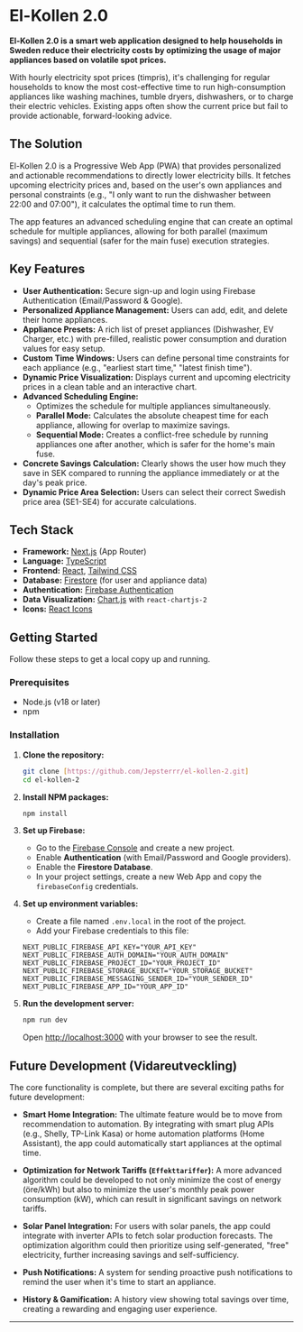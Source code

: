 # El-Kollen 2.0

**El-Kollen 2.0 is a smart web application designed to help households in Sweden reduce their electricity costs by optimizing the usage of major appliances based on volatile spot prices.**

With hourly electricity spot prices (timpris), it's challenging for regular households to know the most cost-effective time to run high-consumption appliances like washing machines, tumble dryers, dishwashers, or to charge their electric vehicles. Existing apps often show the current price but fail to provide actionable, forward-looking advice.

## The Solution

El-Kollen 2.0 is a Progressive Web App (PWA) that provides personalized and actionable recommendations to directly lower electricity bills. It fetches upcoming electricity prices and, based on the user's own appliances and personal constraints (e.g., "I only want to run the dishwasher between 22:00 and 07:00"), it calculates the optimal time to run them.

The app features an advanced scheduling engine that can create an optimal schedule for multiple appliances, allowing for both parallel (maximum savings) and sequential (safer for the main fuse) execution strategies.

## Key Features

* **User Authentication:** Secure sign-up and login using Firebase Authentication (Email/Password & Google).
* **Personalized Appliance Management:** Users can add, edit, and delete their home appliances.
* **Appliance Presets:** A rich list of preset appliances (Dishwasher, EV Charger, etc.) with pre-filled, realistic power consumption and duration values for easy setup.
* **Custom Time Windows:** Users can define personal time constraints for each appliance (e.g., "earliest start time," "latest finish time").
* **Dynamic Price Visualization:** Displays current and upcoming electricity prices in a clean table and an interactive chart.
* **Advanced Scheduling Engine:**
    * Optimizes the schedule for multiple appliances simultaneously.
    * **Parallel Mode:** Calculates the absolute cheapest time for each appliance, allowing for overlap to maximize savings.
    * **Sequential Mode:** Creates a conflict-free schedule by running appliances one after another, which is safer for the home's main fuse.
* **Concrete Savings Calculation:** Clearly shows the user how much they save in SEK compared to running the appliance immediately or at the day's peak price.
* **Dynamic Price Area Selection:** Users can select their correct Swedish price area (SE1-SE4) for accurate calculations.

## Tech Stack

* **Framework:** [Next.js](https://nextjs.org/) (App Router)
* **Language:** [TypeScript](https://www.typescriptlang.org/)
* **Frontend:** [React](https://reactjs.org/), [Tailwind CSS](https://tailwindcss.com/)
* **Database:** [Firestore](https://firebase.google.com/docs/firestore) (for user and appliance data)
* **Authentication:** [Firebase Authentication](https://firebase.google.com/docs/auth)
* **Data Visualization:** [Chart.js](https://www.chartjs.org/) with `react-chartjs-2`
* **Icons:** [React Icons](https://react-icons.github.io/react-icons/)

## Getting Started

Follow these steps to get a local copy up and running.

### Prerequisites

* Node.js (v18 or later)
* npm

### Installation

1.  **Clone the repository:**
    ```sh
    git clone [https://github.com/Jepsterrr/el-kollen-2.git]
    cd el-kollen-2
    ```

2.  **Install NPM packages:**
    ```sh
    npm install
    ```

3.  **Set up Firebase:**
    * Go to the [Firebase Console](https://console.firebase.google.com/) and create a new project.
    * Enable **Authentication** (with Email/Password and Google providers).
    * Enable the **Firestore Database**.
    * In your project settings, create a new Web App and copy the `firebaseConfig` credentials.

4.  **Set up environment variables:**
    * Create a file named `.env.local` in the root of the project.
    * Add your Firebase credentials to this file:
    ```
    NEXT_PUBLIC_FIREBASE_API_KEY="YOUR_API_KEY"
    NEXT_PUBLIC_FIREBASE_AUTH_DOMAIN="YOUR_AUTH_DOMAIN"
    NEXT_PUBLIC_FIREBASE_PROJECT_ID="YOUR_PROJECT_ID"
    NEXT_PUBLIC_FIREBASE_STORAGE_BUCKET="YOUR_STORAGE_BUCKET"
    NEXT_PUBLIC_FIREBASE_MESSAGING_SENDER_ID="YOUR_SENDER_ID"
    NEXT_PUBLIC_FIREBASE_APP_ID="YOUR_APP_ID"
    ```

5.  **Run the development server:**
    ```sh
    npm run dev
    ```
    Open [http://localhost:3000](http://localhost:3000) with your browser to see the result.

## Future Development (Vidareutveckling)

The core functionality is complete, but there are several exciting paths for future development:

* **Smart Home Integration:** The ultimate feature would be to move from recommendation to automation. By integrating with smart plug APIs (e.g., Shelly, TP-Link Kasa) or home automation platforms (Home Assistant), the app could automatically start appliances at the optimal time.

* **Optimization for Network Tariffs (`Effekttariffer`):** A more advanced algorithm could be developed to not only minimize the cost of energy (öre/kWh) but also to minimize the user's monthly peak power consumption (kW), which can result in significant savings on network tariffs.

* **Solar Panel Integration:** For users with solar panels, the app could integrate with inverter APIs to fetch solar production forecasts. The optimization algorithm could then prioritize using self-generated, "free" electricity, further increasing savings and self-sufficiency.

* **Push Notifications:** A system for sending proactive push notifications to remind the user when it's time to start an appliance.

* **History & Gamification:** A history view showing total savings over time, creating a rewarding and engaging user experience.

---
